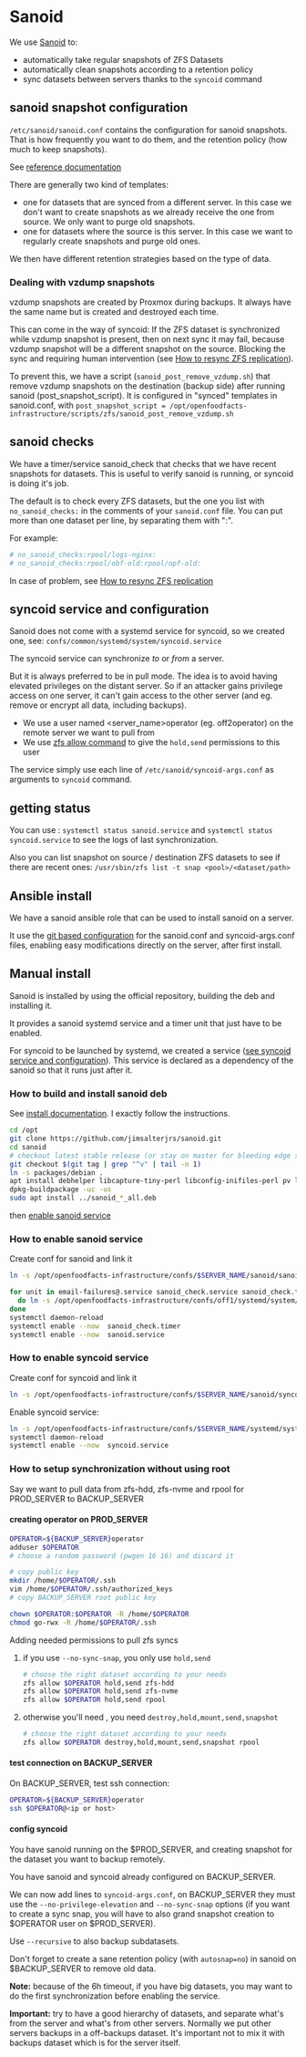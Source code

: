 # Sanoid

We use [Sanoid](https://github.com/jimsalterjrs/sanoid/) to:
- automatically take regular snapshots of ZFS Datasets
- automatically clean snapshots according to a retention policy
- sync datasets between servers thanks to the `syncoid` command

## sanoid snapshot configuration

`/etc/sanoid/sanoid.conf` contains the configuration for sanoid snapshots.
That is how frequently you want to do them, and the retention policy (how much to keep snapshots).

See [reference documentation](https://github.com/jimsalterjrs/sanoid/wiki/Sanoid)

There are generally two kind of templates:
- one for datasets that are synced from a different server.
  In this case we don't want to create snapshots as we already receive the one from source.
  We only want to purge old snapshots.
- one for datasets where the source is this server.
  In this case we want to regularly create snapshots and purge old ones.

We then have different retention strategies based on the type of data.

### Dealing with vzdump snapshots

vzdump snapshots are created by Proxmox during backups.
It always have the same name but is created and destroyed each time.

This can come in the way of syncoid:
If the ZFS dataset is synchronized while vzdump snapshot is present,
then on next sync it may fail, because vzdump snapshot will be a different snapshot on the source. Blocking the sync and requiring human intervention (see [How to resync ZFS replication](./how-to-resync-zfs-replication.md)).

To prevent this, we have a script (`sanoid_post_remove_vzdump.sh`) that remove vzdump snapshots on the destination (backup side) after running sanoid (post_snapshot_script). It is configured in "synced" templates in sanoid.conf,
with `post_snapshot_script = /opt/openfoodfacts-infrastructure/scripts/zfs/sanoid_post_remove_vzdump.sh`

## sanoid checks

We have a timer/service sanoid_check that checks that we have recent snapshots for datasets.
This is useful to verify sanoid is running, or syncoid is doing it's job.

The default is to check every ZFS datasets, but the one you list with `no_sanoid_checks:`
in the comments of your `sanoid.conf` file.
You can put more than one dataset per line, by separating them with ":".

For example:
```conf
# no_sanoid_checks:rpool/logs-nginx:
# no_sanoid_checks:rpool/obf-old:rpool/opf-old:
```

In case of problem, see [How to resync ZFS replication](./how-to-resync-zfs-replication.md)


## syncoid service and configuration

Sanoid does not come with a systemd service for syncoid,
so we created one, see: `confs/common/systemd/system/syncoid.service`

The syncoid service can synchronize *to* or *from* a server.

But it is always preferred to be in pull mode.
The idea is to avoid having elevated privileges on the distant server. So if an attacker gains privilege access on one server, it can't gain access to the other server (and eg. remove or encrypt all data, including backups).
* We use a user named <server_name>operator (eg. off2operator) on the remote server we want to pull from
* We use [zfs allow command](https://openzfs.github.io/openzfs-docs/man/8/zfs-allow.8.html) to give the `hold,send` permissions to this user

The service simply use each line of `/etc/sanoid/syncoid-args.conf` as arguments to `syncoid` command.


## getting status

You can use :
`systemctl status sanoid.service` and `systemctl status syncoid.service` to see the logs of last synchronization.

Also you can list snapshot on source / destination ZFS datasets to see if there are recent ones:
`/usr/sbin/zfs list -t snap <pool>/<dataset/path>`

## Ansible install

We have a sanoid ansible role that can be used to install sanoid on a server.

It use the [git based configuration](./explain-server-config-in-git.md)
for the sanoid.conf and syncoid-args.conf files,
enabling easy modifications directly on the server, after first install.

## Manual install

Sanoid is installed by using the official repository, building the deb and installing it.

It provides a sanoid systemd service and a timer unit that just have to be enabled.

For syncoid to be launched by systemd, we created a service ([see syncoid service and configuration](#syncoid-service-and-configuration)).
This service is declared as a dependency of the sanoid so that it runs just after it.

### How to build and install sanoid deb

See [install documentation](https://github.com/jimsalterjrs/sanoid/blob/master/INSTALL.md#debianubuntu).
I exactly follow the instructions.

```bash
cd /opt
git clone https://github.com/jimsalterjrs/sanoid.git
cd sanoid
# checkout latest stable release (or stay on master for bleeding edge stuff, but expect bugs!)
git checkout $(git tag | grep "^v" | tail -n 1)
ln -s packages/debian .
apt install debhelper libcapture-tiny-perl libconfig-inifiles-perl pv lzop mbuffer build-essential git
dpkg-buildpackage -uc -us
sudo apt install ../sanoid_*_all.deb
```

then [enable sanoid service](#how-to-enable-sanoid-service)

### How to enable sanoid service

Create conf for sanoid and link it

```bash
ln -s /opt/openfoodfacts-infrastructure/confs/$SERVER_NAME/sanoid/sanoid.conf /etc/sanoid/
```


```bash
for unit in email-failures@.service sanoid_check.service sanoid_check.timer sanoid.service.d; \
  do ln -s /opt/openfoodfacts-infrastructure/confs/off1/systemd/system/$unit /etc/systemd/system ; \
done
systemctl daemon-reload
systemctl enable --now  sanoid_check.timer
systemctl enable --now  sanoid.service
```


### How to enable syncoid service

Create conf for syncoid and link it

```bash
ln -s /opt/openfoodfacts-infrastructure/confs/$SERVER_NAME/sanoid/syncoid-args.conf /etc/sanoid/
```

Enable syncoid service:
```bash
ln -s /opt/openfoodfacts-infrastructure/confs/$SERVER_NAME/systemd/system/syncoid.service /etc/systemd/system
systemctl daemon-reload
systemctl enable --now  syncoid.service
```

### How to setup synchronization without using root

Say we want to pull data from zfs-hdd, zfs-nvme and rpool for PROD_SERVER to BACKUP_SERVER

#### creating operator on PROD_SERVER

```bash
OPERATOR=${BACKUP_SERVER}operator
adduser $OPERATOR
# choose a random password (pwgen 16 16) and discard it

# copy public key
mkdir /home/$OPERATOR/.ssh
vim /home/$OPERATOR/.ssh/authorized_keys
# copy BACKUP_SERVER root public key

chown $OPERATOR:$OPERATOR -R /home/$OPERATOR
chmod go-rwx -R /home/$OPERATOR/.ssh
```

Adding needed permissions to pull zfs syncs

1. if you use `--no-sync-snap`, you only use `hold,send`
   ```bash
   # choose the right dataset according to your needs
   zfs allow $OPERATOR hold,send zfs-hdd
   zfs allow $OPERATOR hold,send zfs-nvme
   zfs allow $OPERATOR hold,send rpool
   ```

2. otherwise you'll need , you need `destroy,hold,mount,send,snapshot`
   ```bash
   # choose the right dataset according to your needs
   zfs allow $OPERATOR destroy,hold,mount,send,snapshot rpool
   ```

#### test connection on BACKUP_SERVER

On BACKUP_SERVER, test ssh connection:

```bash
OPERATOR=${BACKUP_SERVER}operator
ssh $OPERATOR@<ip or host>
```

#### config syncoid

You have sanoid running on the $PROD_SERVER, and creating snapshot for the dataset you want to backup remotely.

You have sanoid and syncoid already configured on BACKUP_SERVER.

We can now add lines to `syncoid-args.conf`, on BACKUP_SERVER
they must use the `--no-privilege-elevation` and `--no-sync-snap` options
(if you want to create a sync snap,
you will have to also grand snapshot creation to $OPERATOR user on $PROD_SERVER).

Use `--recursive` to also backup subdatasets.

Don't forget to create a sane retention policy (with `autosnap=no`) in sanoid on $BACKUP_SERVER to remove old data.

**Note:** because of the 6h timeout, if you have big datasets, you may want to do the first synchronization before enabling the service.

**Important:** try to have a good hierarchy of datasets, and separate what's from the server and what's from other servers.
Normally we put other servers backups in a off-backups dataset. It's important not to mix it with backups dataset which is for the server itself.
